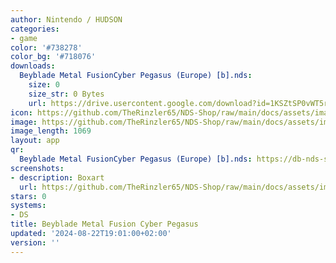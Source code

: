 ```yaml
---
author: Nintendo / HUDSON
categories:
- game
color: '#738278'
color_bg: '#718076'
downloads:
  Beyblade Metal FusionCyber Pegasus (Europe) [b].nds:
    size: 0
    size_str: 0 Bytes
    url: https://drive.usercontent.google.com/download?id=1KSZtSP0vWT5rE4jy5Wzie5kn_YvYGS8o&export=download&authuser=0
icon: https://github.com/TheRinzler65/NDS-Shop/raw/main/docs/assets/images/icons/beyblademetalfusioncyberpegasus.png
image: https://github.com/TheRinzler65/NDS-Shop/raw/main/docs/assets/images/icons/beyblademetalfusioncyberpegasus.png
image_length: 1069
layout: app
qr:
  Beyblade Metal FusionCyber Pegasus (Europe) [b].nds: https://db-nds-shop.netlify.app/assets/images/qr/beyblade-metal-fusioncyber-pegasus-europe-b-nds.png
screenshots:
- description: Boxart
  url: https://github.com/TheRinzler65/NDS-Shop/raw/main/docs/assets/images/boxart/Beyblade%20Metal%20Fusion%20-%20Cyber%20Pegasus%20(Europe).nds.png
stars: 0
systems:
- DS
title: Beyblade Metal Fusion Cyber Pegasus
updated: '2024-08-22T19:01:00+02:00'
version: ''
---
```

